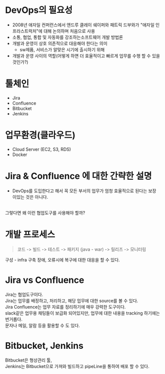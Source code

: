 # DevOps의 필요성

- 2008년 애자일 컨퍼런스에서 앤드루 클레이 쉐이퍼와 패트릭 드부와가 
"애자일 인프라스트럭처"에 대해 논의하며 처음으로 사용
- 소통, 협업, 통합 및 자동화를 강조하는소프트웨어 개발 방법론
- 개발과 운영이 상호 의존적으로 대응해야 한다는 의미
    - sw제품, 서비스가 알맞은 시기에 출시하기 위해
- 개발과 운영 사이의 역할(어떻게 하면 더 효율적이고 빠르게 업무를 수행 할 수 있을 것인가?)

# 툴체인
- Jira
- Confluence
- Bitbucket
- Jenkins

# 업무환경(클라우드)
- Cloud Server (EC2, S3, RDS)
- Docker

# Jira & Confluence 에 대한 간략한 설명
- DevOps를 도입한다고 해서 꼭 모든 부서의 업무가 엄청 효율적으로 된다는 보장 이있는 것은 아니다.

<br>
그렇다면 왜 이런 협업도구를 사용해야 할까?
<br>

# 개발 프로세스
> 코드 -> 빌드 -> 테스트 -> 패키지 (java - war) -> 릴리즈 -> 모니터링

구성 - infra 구축
장애, 오류시에 복구에 대한 대응을 할 수 있다.

# Jira vs Confluence
Jira는 협업도구이다.<br>
Jira는 업무를 배정하고, 처리하고, 해당 업무에 대한 source를 볼 수 있다.<br>
Jira Confluence는 업무 자료를 정리하기에 매우 강력한 도구이다.<br>
slack같은 업무용 채팅들이 보급화 되어있지만, 업무에 대한 내용을 tracking 하기에는 번거롭다.
<br>
문자나 메일, 알람 등을 활용할 수 도 있다.

# Bitbucket, Jenkins
Bitbucket은 형상관리 툴, <br>
Jenkins는 Bitbucket으로 가져와 빌드하고 pipeLine을 통하여 배포 할 수 있다.